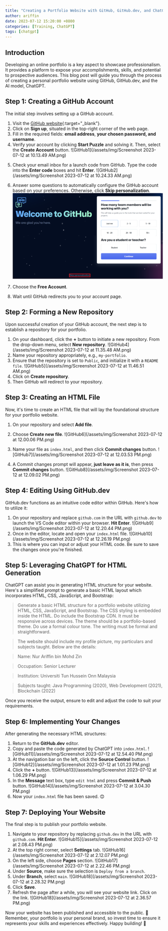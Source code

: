 ```yaml
---
title: "Creating a Portfolio Website with GitHub, GitHub.dev, and ChatGPT"
author: ariffin
date: 2023-07-12 15:20:00 +0800
categories: [Training, ChatGPT]
tags: [chatgpt]
---
```


## Introduction 

Developing an online portfolio is a key aspect to showcase professionalism. It provides a platform to expose your accomplishments, skills, and potential to prospective audiences. This blog post will guide you through the process of creating a personal portfolio website using GitHub, GitHub.dev, and the AI model, ChatGPT.

## Step 1: Creating a GitHub Account

The initial step involves setting up a GitHub account.

1. Visit the [GitHub website](https://github.com){:target="_blank"}.
2. Click on **Sign up**, situated in the top-right corner of the web page.
3. Fill in the required fields: **email address**, **your chosen password, and username**.
4. Verify your account by clicking **Start Puzzle** and solving it. Then, select the **Create Account** button.
![GitHub1](/assets/img/Screenshot 2023-07-12 at 10.13.49 AM.png)
<!-- <img src="/assets/img/Screenshot 2023-07-12 at 10.13.49 AM.png" alt="github1" width="300"/> -->

5. Check your email inbox for a launch code from GitHub. Type the code into the **Enter code** boxes and hit **Enter**.
![GitHub2](/assets/img/Screenshot 2023-07-12 at 10.24.33 AM.png)
<!-- <img src="/assets/img/Screenshot 2023-07-12 at 10.24.33 AM.png" alt="github2" width="300"/> -->

6. Answer some questions to automatically configure the GitHub account based on your preferences. Otherwise, click **Skip personalization**.
![GitHub3](/assets/img/GitHub-asks-questions-for-a-new-account-personalization.webp)

7. Choose the **Free Account**.

8. Wait until GitHub redirects you to your account page.

## Step 2: Forming a New Repository

Upon successful creation of your GitHub account, the next step is to establish a repository for your portfolio.

1. On your dashboard, click the **+** button to initiate a new repository. From the drop-down menu, select **New repository**.
![GitHub4](/assets/img/Screenshot 2023-07-12 at 11.35.48 AM.png)
2. Name your repository appropriately, e.g., `my-portfolio`.
3. Ensure that the repository is set to `Public`, and initialize it with a `README file`.
![GitHub5](/assets/img/Screenshot 2023-07-12 at 11.46.51 AM.png)
4. Click on **Create repository**.
5. Then GitHub will redirect to your repository.

## Step 3: Creating an HTML File

Now, it's time to create an HTML file that will lay the foundational structure for your portfolio website.

1. On your repository and select **Add file**.
2. Choose **Create new file**.
![GitHub6](/assets/img/Screenshot 2023-07-12 at 12.00.06 PM.png)

3. Name your file as `index.html`, and then click **Commit changes** button.
![GitHub7](/assets/img/Screenshot 2023-07-12 at 12.03.53 PM.png)
4. A Commit changes prompt will appear, **just leave as it is**, then press **Commit changes** button.
![GitHub8](/assets/img/Screenshot 2023-07-12 at 12.09.02 PM.png)

## Step 4: Editing Using GitHub.dev

GitHub.dev functions as an intuitive code editor within GitHub. Here's how to utilize it:

1. On your repository and replace `github.com` in the URL with `github.dev` to launch the VS Code editor within your browser. **Hit Enter**.
![GitHub9](/assets/img/Screenshot 2023-07-12 at 12.20.44 PM.png)
2. Once in the editor, locate and open your `index.html` file.
![GitHub10](/assets/img/Screenshot 2023-07-12 at 12.26.19 PM.png)
3. This is where you can input or adjust your HTML code. Be sure to save the changes once you're finished.

## Step 5: Leveraging ChatGPT for HTML Generation

ChatGPT can assist you in generating HTML structure for your website. Here's a simplified prompt to generate a basic HTML layout which incorporates HTML, CSS, JavaScript, and Bootstrap:


>Generate a basic HTML structure for a portfolio website utilizing HTML, CSS, JavaScript, and Bootstrap. The CSS styling is embedded inside the HTML. Do include the Bootstrap CDN. It must be responsive across devices. The theme should be a portfolio-based theme. Do use a formal colour tone. The writing must be formal and straightforward. 


>The website should include my profile picture, my particulars and subjects taught. Below are the details:

>Name: Nur Ariffin bin Mohd Zin

>Occupation: Senior Lecturer

>Institution: Universiti Tun Hussein Onn Malaysia

>Subjects taught: Java Programming (2020), Web Development (2021), Blockchain (2022)

Once you receive the output, ensure to edit and adjust the code to suit your requirements.

## Step 6: Implementing Your Changes
After generating the necessary HTML structures:

1. Return to the **GitHub.dev** editor.
2. Copy and paste the code generated by ChatGPT into `index.html`.
![GitHub11](/assets/img/Screenshot 2023-07-12 at 12.54.40 PM.png)
3. At the navigation bar on the left, click the **Source Control** button.
![GitHub12](/assets/img/Screenshot 2023-07-12 at 1.01.23 PM.png)
4. Click the **+** button.
![GitHub13](/assets/img/Screenshot 2023-07-12 at 1.06.29 PM.png)
5. In the **Message** text box, type `edit html` and press **Commit & Push** button.
![GitHub14](/assets/img/Screenshot 2023-07-12 at 3.04.30 PM.png)
6. Now your `index.html` file has been saved. 😊

## Step 7: Deploying Your Website
The final step is to publish your portfolio website.

1. Navigate to your repository by replacing `github.dev` in the URL with `github.com`. **Hit Enter**.
![GitHub15](/assets/img/Screenshot 2023-07-12 at 2.08.43 PM.png)
2. At the top right corner, select **Settings** tab.
![GitHub16](/assets/img/Screenshot 2023-07-12 at 2.12.07 PM.png)
3. On the left side, choose **Pages** section.
![GitHub17](/assets/img/Screenshot 2023-07-12 at 2.22.46 PM.png)
4. Under **Source**, make sure the selection is `Deploy from a branch`.
5. Under **Branch**, select `main`.
![GitHub18](/assets/img/Screenshot 2023-07-12 at 2.28.32 PM.png)
6. Click **Save**.
7. Refresh the page after a while, you will see your website link. Click on the link.
![GitHub18](/assets/img/Screenshot 2023-07-12 at 2.36.57 PM.png)

Now your website has been published and accessible to the public. 🎉 Remember, your portfolio is your personal brand, so invest time to ensure it represents your skills and experiences effectively. Happy building! 🚀